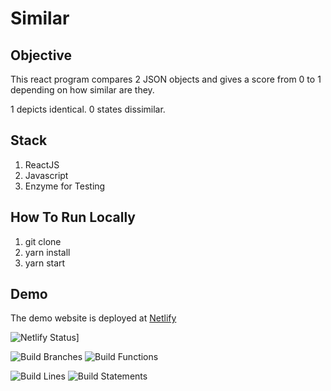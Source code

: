 # Similar

## Objective

This react program compares 2 JSON objects and gives a score from 0 to 1 depending on how similar are they.

1 depicts identical.
0 states dissimilar.

## Stack

1. ReactJS
2. Javascript
3. Enzyme for Testing

## How To Run Locally

1. git clone <git url>
2. yarn install
3. yarn start

## Demo

The demo website is deployed at <a href="https://similar.netlify.app/" target="_blank">Netlify</a>

![Netlify Status](https://api.netlify.com/api/v1/badges/cec1327b-bd43-4e42-873f-f786185bcb2f/deploy-status)]

![Build Branches](./coverage/badge-branches.svg) ![Build Functions](./coverage/badge-functions.svg)

![Build Lines](./coverage/badge-lines.svg) ![Build Statements](./coverage/badge-statements.svg)
